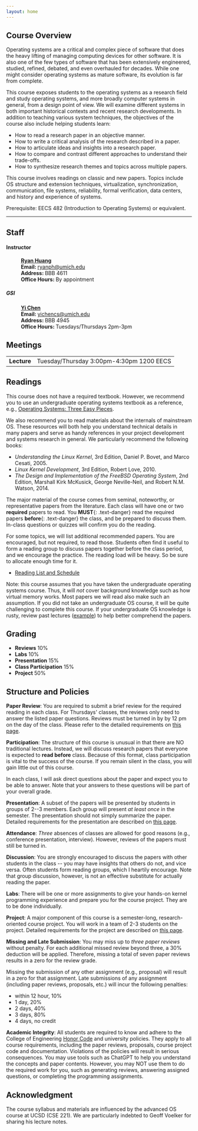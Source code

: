 ```yaml
---
layout: home
---
```


## Course Overview

Operating systems are a critical and complex piece of software that does the
heavy lifting of managing computing devices for other software. It is also one
of the few types of software that has been extensively engineered, studied,
refined, debated, and even overhauled for decades. While one might
consider operating systems as mature software, its evolution is far from
complete.

This course exposes students to the operating systems as a research field and
study operating systems, and more broadly computer systems in general, from a design 
point of view. We will examine different systems in both important historical 
contexts and recent research developments. In addition to teaching various system 
techniques, the objectives of the course also include helping students learn:

* How to read a research paper in an objective manner.
* How to write a critical analysis of the research described in a paper.
* How to articulate ideas and insights into a research paper.
* How to compare and contrast different approaches to understand their trade-offs.
* How to synthesize research themes and topics across multiple papers.

This course involves readings on classic and new papers. Topics include OS
structure and extension techniques, virtualization, synchronization,
communication, file systems, reliability, formal verification,
data centers, and history and experience of systems.

<span class="badge bg-info md-badge">Prerequisite</span>: EECS 482 (Introduction 
to Operating Systems) or equivalent.

<hr>

## Staff

<dl class="staff">
	<dt><h4>Instructor</h4></dt>
	<dd><strong><a href="https://web.eecs.umich.edu/~ryanph">Ryan Huang</a></strong></dd>
	<dd><b>Email: </b><a href="mailto:ryanph@umich.edu">ryanph@umich.edu</a></dd>
	<dd><b>Address: </b>BBB 4611</dd>
	<dd><b>Office Hours: </b>By appointment</dd>
	<dt><h5>GSI</h5></dt>
	<dd><strong><a href="https://chenyi.world/">Yi Chen</a></strong></dd>
	<dd><b>Email: </b><a href="mailto:yichencs@umich.edu">yichencs@umich.edu</a></dd>
	<dd><b>Address: </b>BBB 4945</dd>
	<dd><b>Office Hours: </b>Tuesdays/Thursdays 2pm-3pm</dd>
</dl>

## Meetings

<p>
<div class="border-table">
<table class="table table-hover">
  <tbody>
    <tr scope="row">
      <td><strong>Lecture</strong></td>
      <td>Tuesday/Thursday 3:00pm-4:30pm 1200 EECS</td>
    </tr>
  </tbody>
</table>
</div>
</p>

## Readings
This course does not have a required textbook. However, we recommend you to
use an undergraduate operating systems textbook as a reference, e.g.,
[Operating Systems: Three Easy Pieces](http://www.ostep.org). 

We also recommend you to read materials about the internals of mainstream OS.
These resources will both help you understand technical details in many papers 
and serve as handy references in your project development and systems research
in general. We particularly recommend the following books:

* *Understanding the Linux Kernel*, 3rd Edition, Daniel P. Bovet, and Marco Cesati, 2005.
* *Linux Kernel Development*, 3rd Edition, Robert Love, 2010.
* *The Design and Implementation of the FreeBSD Operating System*, 2nd Edition, Marshall Kirk McKusick, George Neville-Neil, and Robert N.M. Watson, 2014.

The major material of the course comes from seminal, noteworthy, or representative 
papers from the literature. Each class will have one or two **required** papers 
to read. You **MUST**{: .text-danger} read the required papers **before**{: .text-danger} 
the class, and be prepared to discuss them. In-class questions or quizzes will 
confirm you do the reading.

For some topics, we will list additional recommended papers. You are encouraged, 
but not required, to read those. Students often find it useful to form a reading 
group to discuss papers together before the class period, and we encourage 
the practice. The reading load will be heavy. So be sure to allocate enough
time for it.

* [Reading List and Schedule](schedule.html)

<span class="badge bg-info md-badge">Note</span>: this course assumes that you
have taken the undergraduate operating systems course. Thus, it will *not*
cover background knowledge such as how virtual memory works. Most papers we will 
read also make such an assumption. If you did not take an undergraduate OS 
course, it will be quite challenging to complete this course. If your undergraduate 
OS knowledge is rusty, review past lectures ([example](https://web.eecs.umich.edu/~ryanph/jhu/cs318/fall22/schedule.html)) to
help better comprehend the papers.

## Grading

<div class="container">
  <div class="row">
  <div class="col-8" style="padding-left:0px">
    <ul class="list-group border-table grading-table">
      <li class="list-group-item d-flex justify-content-between align-items-center">
        <b>Reviews</b>
        <span class="badge bg-primary rounded-pill">10%</span>
      </li>
      <li class="list-group-item d-flex justify-content-between align-items-center">
        <b>Labs</b>
        <span class="badge bg-primary rounded-pill">10%</span>
      </li>
      <li class="list-group-item d-flex justify-content-between align-items-center">
        <b>Presentation</b>
        <span class="badge bg-primary rounded-pill">15%</span>
      </li>
      <li class="list-group-item d-flex justify-content-between align-items-center">
        <b>Class Participation</b>
        <span class="badge bg-primary rounded-pill">15%</span>
      </li>
      <li class="list-group-item d-flex justify-content-between align-items-center">
        <b>Project</b>
        <span class="badge bg-primary rounded-pill">50%</span>
      </li>
    </ul>
  </div>
  </div>
</div>

<p></p>

## Structure and Policies

<span class="badge bg-info fs-6"><b>Paper Review</b></span>: You are required to 
submit a brief review for the required reading in each class. For Thursdays' 
classes, the reviews only need to answer the listed paper questions. Reviews 
must be turned in by <span class="text-danger">by 12 pm</span> on the day of
the class. Please refer to the detailed requirements on [this page](review.html).

<span class="badge bg-info fs-6"><b>Participation</b></span>: The structure of
this course is unusual in that there are NO traditional lectures. Instead, 
we will discuss research papers that everyone is expected to **read before** 
class. Because of this format, class participation is vital to the success of
the course. If you remain silent in the class, you will gain little out of this
course.

In each class, I will ask direct questions about the paper and expect you to
be able to answer. Note that your answers to these questions will be part of
your overall grade.

<span class="badge bg-info fs-6"><b>Presentation</b></span>: A subset of the
papers will be presented by students in groups of 2--3 members. Each group
will present *at least once* in the semester. The presentation should not
simply summarize the paper. Detailed requirements for the presentation are
described on [this page](presentation.thml).

<span class="badge bg-info fs-6"><b>Attendance</b></span>: *Three* absences of
classes are allowed for good reasons (e.g., conference presentation,
interview). However, reviews of the papers must still be turned in.

<span class="badge bg-info fs-6"><b>Discussion</b></span>: You are strongly
encouraged to discuss the papers with other students in the class -- you may
have insights that others do not, and vice versa. Often students form reading
groups, which I heartily encourage. Note that group discussion, however, is not
an effective substitute for actually reading the paper.

<span class="badge bg-info fs-6"><b>Labs</b></span>: There will be one or more
assignments to give your hands-on kernel programming experience and prepare you 
for the course project. They are to be done individually.

<span class="badge bg-info fs-6"><b>Project</b></span>: A major component of
this course is a semester-long, research-oriented course project. You will 
work in a team of 2-3 students on the project. Detailed requirements for the project 
are described on [this page](project.thml).

<span class="badge bg-info fs-6"><b>Missing and Late Submission</b></span>: 
You may miss up to *three paper reviews* without penalty. For each additional missed 
review beyond three, a 30% deduction will be applied. Therefore, missing a total
of seven paper reviews results in a zero for the review grade. 

Missing the submission of any other assignment (e.g., proposal) will result in
a zero for that assignment. Late submissions of any assignment (including paper
reviews, proposals, etc.) will incur the following penalties:
<ul>
<li>within 12 hour, 10%</li>
<li>1 day, 20%</li>
<li>2 days, 40%</li>
<li>3 days, 80%</li>
<li>4 days, no credit</li>
</ul>

<span class="badge bg-info fs-6"><b>Academic Integrity</b></span>: All students are required to 
  know and adhere to the College of Engineering [Honor Code](https://ecas.engin.umich.edu/wp-content/uploads/sites/19/2023/02/College-of-Engineering-Honor-Code-UPDATED.pdf) and 
  university policies. They apply to all course requirements, including the
  paper reviews, proposals, course project code and documentation. <span
  class="text-danger">Violations of the policies will result
  in serious consequences</span>. You may use tools such as ChatGPT to help you 
  understand the concepts and paper contents. However, you may NOT use them to
  do the required work for you, such as generating reviews, answering assigned 
  questions, or completing the programming assignments. 

## Acknowledgment

The course syllabus and materials are influenced by the advanced OS course at
UCSD (CSE 221). We are particularly indebted to Geoff Voelker for sharing his
lecture notes.
